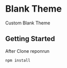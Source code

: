 Blank Theme
===
Custom Blank Theme

Getting Started
---------------

After Clone reponrun

```bash
npm install
```

